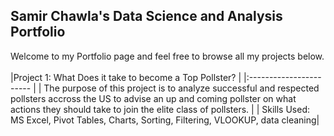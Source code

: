## Samir Chawla's Data Science and Analysis Portfolio

Welcome to my Portfolio page and feel free to browse all my projects below.
<br>
<br>
|Project 1: What Does it take to become a Top Pollster? |
|:----------------------- |
| The purpose of this project is to analyze successful and respected pollsters accross the US to advise an up and coming pollster on what actions they should take to join the elite class of pollsters.  |
| Skills Used: MS Excel, Pivot Tables, Charts, Sorting, Filtering, VLOOKUP, data cleaning|
